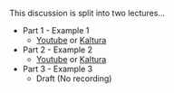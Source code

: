 This discussion is split into two lectures...

  - Part 1 - Example 1
    - [Youtube](https://youtu.be/R4KUg5hclFc) 
      or
      [Kaltura](https://odumedia.mediaspace.kaltura.com/media/CS+330+-+Python+Builder+Pattern+-+Example+1/1_9th13s3u)
  - Part 2 - Example 2
    - [Youtube](https://youtu.be/SnGximidEjo) 
      or
      [Kaltura](https://odumedia.mediaspace.kaltura.com/media/CS+330+-+Python+Builder+Pattern+-+Example+1/1_9th13s3u)
  - Part 3 - Example 3
    - Draft (No recording)
